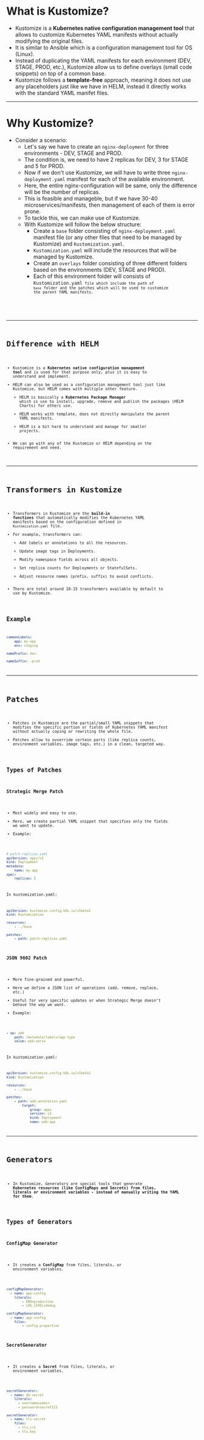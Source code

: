 # What is Kustomize?
- Kustomize is a **Kubernetes native configuration management tool** that allows to customize Kubernetes YAML manifests without actually modifying the original files.
- It is similar to Ansible which is a configuration management tool for OS (Linux).
- Instead of duplicating the YAML manifests for each environment (DEV, STAGE, PROD, etc.), Kustomize allow us to define overlays (small code snippets) on top of a common base.
- Kustomize follows a **template-free** approach, meaning it does not use any placeholders just like we have in HELM, instead it directly works with the standard YAML manifet files.

---

# Why Kustomize?
- Consider a scenario:
    - Let's say we have to create an <code>nginx-deployment</code> for three environments - DEV, STAGE and PROD.
    - The condition is, we need to have 2 replicas for DEV, 3 for STAGE and 5 for PROD.
    - Now if we don't use Kustomize, we will have to write three <code>nginx-deployment.yaml</code> manifest for each of the available environment.
    - Here, the entire nginx-configuration will be same, only the difference will be the number of replicas.
    - This is feasible and manageble, but if we have 30-40 microservices/manifests, then management of each of them is error prone.
    - To tackle this, we can make use of Kustomize.
    - With Kustomize will follow the below structure:
        - Create a <code>base</code> folder consisting of <code>nginx-deployment.yaml</code> manifest file (or any other files that need to be managed by Kustomize) and <code>Kustomization.yaml</code>.
        - <code>Kustomization.yaml</code> will include the resources that will be managed by Kustomize.
        - Create an <code>overlays</code> folder consisting of three different folders based on the environments (DEV, STAGE and PROD).
        - Each of this environment folder will consists of <code>Kustomization.yaml<code> file which include the path of <code>base</code> folder and the patches which will be used to customize the parent YAML manifests.

---

# Difference with HELM
- Kustomize is a **Kubernetes native configuration management tool** and is used for that purpose only, plus it is easy to understand and implement.
- HELM can also be used as a configuration management tool just like Kustomize, but HELM comes with multiple other feature.
    - HELM is basically a **Kubernetes Package Manager** which is use to install, upgrade, remove and publish the packages (HELM Charts) for others use.
    - HELM works with template, does not directly manipulate the parent YAML manifests.
    - HELM is a bit hard to understand and manage for smaller projects.
- We can go with any of the Kustomize or HELM depending on the requirement and need.

---

# Transformers in Kustomize
- Transformers in Kustomize are the **build-in functions** that automatically modifies the Kubernetes YAML manifests based on the configuration defined in <code>Kustomization.yaml</code> file.
- For example, transformers can:
    - Add labels or annotations to all the resources.
    - Update image tags in Deployments.
    - Modify namespace fields across all objects.
    - Set replica counts for Deployments or StatefulSets.
    - Adjust resource names (prefix, suffix) to avoid conflicts.
- There are total around 10-15 transformers available by default to use by Kustomize.

## Example
```yaml
commonLabels:
    app: my-app
    env: staging

namePrefix: dev-

nameSuffix: -prod
```

---

# Patches
- Patches in Kustomize are the partial/small YAML snippets that modifies the specific portion or fields of Kubernetes YAML manifest without actually coping or rewriting the whole file.
- Patches allow to ovverride certain parts (like replica counts, environment variables, image tags, etc.) in a clean, targeted way.

## Types of Patches
### Strategic Merge Patch
- Most widely and easy to use.
- Here, we create partial YAML snippet that specifies only the fields we want to update.
- Example:
```yaml
# patch-replicas.yaml
apiVersion: apps/v1
kind: Deployment
metadata:
    name: my-app
spec:
    replicas: 5
```
In kustomization.yaml:
```yaml
apiVersion: kustomize.config.k8s.io/v1beta1
kind: Kustomization

resources:
    - ../base

patches:
    - path: patch-replicas.yaml
```

### JSON 9602 Patch
- More fine-grained and powerful.
- Here we define a JSON list of operations (add, remove, replace, etc.)
- Useful for very specific updates or when Strategic Merge doesn’t behave the way we want.
- Example:
```yaml
- op: add
    path: /metadata/labels/app-type
    value: web-serve
```
In kustomization.yaml:
```yaml
apiVersion: kustomize.config.k8s.io/v1beta1
kind: Kustomization

resources:
    - ../base

patches:
    - path: add-annotation.yaml
        target:
            group: apps
            version: v1
            kind: Deployment
            name: web-app
```

---

# Generators
- In Kustomize, Generators are special tools that generate **Kubernetes resources (like ConfigMaps and Secrets) from files, literals or environment variables - instead of manually writing the YAML for them**.

## Types of Generators
### ConfigMap Generator
- It creates a **ConfigMap** from files, literals, or environment variables.
```yaml
configMapGenerator:
  - name: app-config
    literals:
        - ENV=production
        - LOG_LEVEL=debug

configMapGenerator:
  - name: app-config
    files:
        - config.properties
```

### SecretGenerator
- It creates a **Secret** from files, literals, or environment variables.
```yaml
secretGenerator:
  - name: db-secret
    literals:
      - username=admin
      - password=secret123

secretGenerator:
  - name: tls-secret
    files:
      - tls.crt
      - tls.key
```
